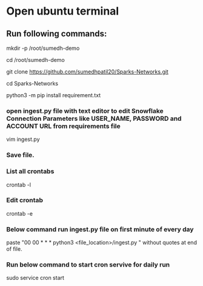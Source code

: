# Open ubuntu terminal
## Run following commands:

mkdir -p /root/sumedh-demo

cd /root/sumedh-demo

git clone https://github.com/sumedhpatil20/Sparks-Networks.git

cd Sparks-Networks

python3 -m pip install requirement.txt

### open ingest.py file with text editor to edit Snowflake Connection Parameters like USER_NAME, PASSWORD and ACCOUNT URL from requirements file 
vim ingest.py
### Save file.

### List all crontabs
crontab -l

### Edit crontab
crontab -e 
### Below command run ingest.py file on first minute of every day 
paste "00 00 * * * python3 <file_location>/ingest.py " without quotes at end of file.

### Run below command to start cron servive for daily run
sudo service cron start
